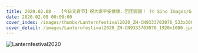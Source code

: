 ```yaml
---
title: 2020.02.08 - 【今日元宵节】祝大家平安健康，团团圆圆！ (© Sino Images/Getty Images)
date: 2020.02.08 00:00:00
cover_index: /images/thumbs/Lanternfestival2020_ZH-CN9333703076_533x300.jpg
cover_detail: /images/Lanternfestival2020_ZH-CN9333703076_1920x1080.jpg
---
```


![Lanternfestival2020](/images/Lanternfestival2020_ZH-CN9333703076_1920x1080.jpg)
